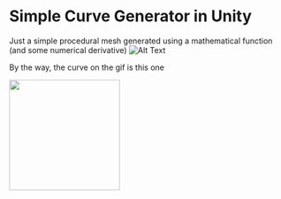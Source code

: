 # Simple Curve Generator in Unity

Just a simple procedural mesh generated using a mathematical function (and some numerical derivative)
![Alt Text](https://github.com/josemorval/SimpleCurveGenerator/blob/master/img/curve.gif)

By the way, the curve on the gif is this one

<img src="https://github.com/josemorval/SimpleCurveGenerator/blob/master/img/function.png" width="200">
